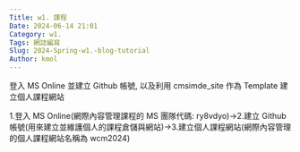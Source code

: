 ```yaml
---
Title: w1. 課程
Date: 2024-06-14 21:01
Category: w1.
Tags: 網誌編寫
Slug: 2024-Spring-w1.-blog-tutorial
Author: kmol
---
```


登入 MS Online 並建立 Github 帳號, 以及利用 cmsimde_site 作為 Template 建立個人課程網站

<!-- PELICAN_END_SUMMARY -->

1.登入 MS Online(網際內容管理課程的 MS 團隊代碼: ry8vdyo)→2.建立 Github 帳號(用來建立並維護個人的課程倉儲與網站)→3.建立個人課程網站(網際內容管理的個人課程網站名稱為 wcm2024)